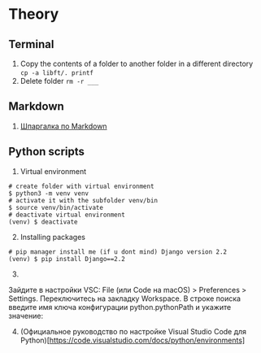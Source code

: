 # Theory

## Terminal
1. Copy the contents of a folder to another folder in a different directory  
`cp -a libft/. printf`
2. Delete folder 
`rm -r ___`



## Markdown
1. [Шпаргалка по Markdown](http://bustep.ru/markdown/shpargalka-po-markdown.html)  



## Python scripts
1. Virtual environment
```
# create folder with virtual environment  
$ python3 -m venv venv  
# activate it with the subfolder venv/bin  
$ source venv/bin/activate  
# deactivate virtual environment   
(venv) $ deactivate
```
2. Installing packages
```
# pip manager install me (if u dont mind) Django version 2.2  
(venv) $ pip install Django==2.2  
```
3. 
Зайдите в настройки VSC: File (или Code на macOS) > Preferences > Settings. Переключитесь на закладку Workspace. В строке поиска введите имя ключа конфигурации python.pythonPath и укажите значение:

4. (Официальное руководство по настройке Visual Studio Code для Python)[https://code.visualstudio.com/docs/python/environments]

